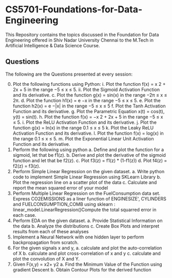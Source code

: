 # CS5701-Foundations-for-Data-Engineering
This Repository contains the topics discussed in the Foundation for Data Engineering offered in Shiv Nadar University Chennai to the M.Tech in Artificial Intelligence &amp; Data Science Course.


## Questions  
The following are the Questions presented at every session:

0. Plot the following functions using Python:
    i. Plot the function f(x) = x 2 + 2x + 5 in the range −5 ≤ x ≤ 5.
    ii. Plot the Sigmoid Activation Function and its derivative.
    c. Plot the function g(x) = sin(x) in the range −2π ≤ x ≤ 2π.
    d. Plot the function h1(x) = e −x in the range −5 ≤ x ≤ 5.
    e. Plot the function h2(x) = e −|x| in the range −5 ≤ x ≤ 5
    f. Plot the Tanh Activation Function and its derivative.
    g. Plot the Parametric Equation x(t) = cos(t), y(t) = sin(t).
    h. Plot the function f(x) = −x 2 + 2x + 5 in the range −5 ≤ x ≤ 5.
    i. Plot the ReLU Activation Function and its derivative.
    j. Plot the function g(x) = ln(x) in the range 0.1 ≤ x ≤ 5
    k. Plot the Leaky ReLU Activation Function and its derivative.
    l. Plot the function f(x) = log(x) in the range 0.1 ≤ x ≤ 5.
    m. Plot the Exponential Linear Unit Activation Function and its derivative.
1.	Perform the following using python
  a.	Define and plot the function for a sigmoid, let that be f1(z).
  b.	Derive and plot the derivative of the sigmoid function and let that be f2(z).
  c.	Plot f3(z) = f1(z) * (1-f1(z))
  d.	Plot f4(z) = f2(z) = f3(z).
2.	Perform Simple Linear Regression on the given dataset.
  a.	Write python code to implement Simple Linear Regression using SKLearn Library
  b.	Plot the regression line on a scatter plot of the data
  c.	Calculate and report the mean squared error of your model
3.	Perform Multiple Linear Regression on the FuelConsumption data set. Express CO2EMISSIONS as a liner function of ENGINESIZE', CYLINDERS and FUELCONSUMPTION_COMB using sklearn : linear_model.LinearRegression()Compute the total squarred error in each case.
4.	Perform EDA on the given dataset. 
  a.	Provide Statistical Information on the data
  b.	Analyze the distributions
  c.	Create Box Plots and interpret results from each of these analyses
5.	Implement a Neural Network with one hidden layer to perform backpropagation from scratch.
6.	For the given signals x and y, 
  a.	calculate and plot the auto-correlation of X 
  b.	calculate and plot cross-correlation of x and y 
  c.	calculate and plot the convolution of X and Y.
7.	Given F(x,y) = x2+ y2
  a.	Find the Minimum Value of the Function using gradient Descent
  b.	Obtain Contour Plots for the derived function

